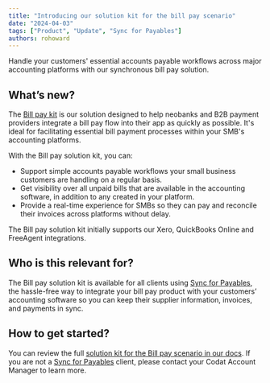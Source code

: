 ```yaml
---
title: "Introducing our solution kit for the bill pay scenario"
date: "2024-04-03"
tags: ["Product", "Update", "Sync for Payables"]
authors: rohoward
---
```


Handle your customers' essential accounts payable workflows across major accounting platforms with our synchronous bill pay solution.

<!--truncate-->

## What’s new? 

The [Bill pay kit](/payables/bill-pay-kit) is our solution designed to help neobanks and B2B payment providers integrate a bill pay flow into their app as quickly as possible. It's ideal for facilitating essential bill payment processes within your SMB's accounting platforms. 

With the Bill pay solution kit, you can: 

- Support simple accounts payable workflows your small business customers are handling on a regular basis. 
- Get visibility over all unpaid bills that are available in the accounting software, in addition to any created in your platform. 
- Provide a real-time experience for SMBs so they can pay and reconcile their invoices across platforms without delay. 

The Bill pay solution kit initially supports our Xero, QuickBooks Online and FreeAgent integrations. 

## Who is this relevant for? 

The Bill pay solution kit is available for all clients using [Sync for Payables](/payables/overview), the hassle-free way to integrate your bill pay product with your customers’ accounting software so you can keep their supplier information, invoices, and payments in sync. 

## How to get started?

You can review the full [solution kit for the Bill pay scenario in our docs](/payables/bill-pay-kit). If you are not a [Sync for Payables](/payables/overview) client, please contact your Codat Account Manager to learn more. 
